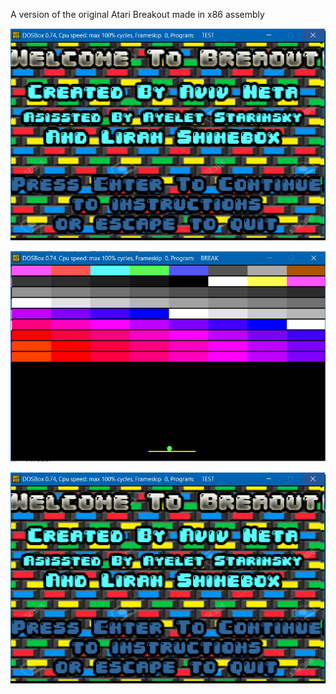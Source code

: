 A version of the original Atari Breakout made in x86 assembly


![alt text](https://raw.githubusercontent.com/Flodur871/Atari-Breakout/master/Screenshots/1.png)

![alt text](https://raw.githubusercontent.com/Flodur871/Atari-Breakout/master/Screenshots/2.png)

![alt text](https://raw.githubusercontent.com/Flodur871/Atari-Breakout/master/Screenshots/1.png)
